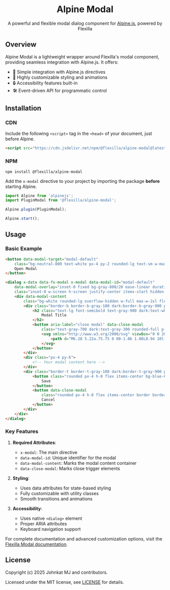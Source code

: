 <h1 align="center">Alpine Modal</h1>

<p align="center">
  A powerful and flexible modal dialog component for <a href="https://alpinejs.dev">Alpine.js</a>, powered by Flexilla
</p>

## Overview

Alpine Modal is a lightweight wrapper around Flexilla's modal component, providing seamless integration with Alpine.js. It offers:

- 🎯 Simple integration with Alpine.js directives
- 🎨 Highly customizable styling and animations
- 🔒 Accessibility features built-in
- 🛠 Event-driven API for programmatic control

## Installation

### CDN

Include the following `<script>` tag in the `<head>` of your document, just before Alpine.

```html
<script src="https://cdn.jsdelivr.net/npm/@flexilla/alpine-modal@latest/dist/cdn.min.js" defer></script>
```

### NPM

```shell
npm install @flexilla/alpine-modal
```

Add the `x-modal` directive to your project by importing the package **before** starting Alpine.

```js
import Alpine from 'alpinejs';
import PluginModal from '@flexilla/alpine-modal';

Alpine.plugin(PluginModal);

Alpine.start();
```

## Usage

### Basic Example

```html
<button data-modal-target="modal-default"
    class="bg-neutral-800 text-white px-4 py-2 rounded-lg text-sm w-max">
    Open Modal
</button>

<dialog x-data data-fx-modal x-modal data-modal-id="modal-default"
    data-modal-overlay="inset-0 fixed bg-gray-800/20 ease-linear duration-300 transition-all data-[state=close]:opacity-0 data-[state=close]:invisible"
    class="inset-0 w-screen h-screen justify-center items-start hidden data-[state=open]:flex p-4 fixed top-0 left-0 bg-transparent">
    <div data-modal-content 
        class="bg-white rounded-lg overflow-hidden w-full max-w-2xl flex flex-col ease-linear transition-all duration-300 absolute top-4 z-[500]">
        <div class="border-b border-b-gray-100 dark:border-b-gray-900 p-4 flex justify-between items-center">
            <h2 class="text-lg font-semibold text-gray-900 dark:text-white">
                Modal Title
            </h2>
            <button aria-label="close modal" data-close-modal
                class="text-gray-700 dark:text-gray-300 rounded-full p-2 border border-gray-200 dark:border-gray-800 duration-200 hover:bg-gray-100 dark:hover:bg-gray-900">
                <svg xmlns="http://www.w3.org/2000/svg" viewBox="0 0 20 20" fill="currentColor" class="size-4">
                    <path d="M6.28 5.22a.75.75 0 00-1.06 1.06L8.94 10l-3.72 3.72a.75.75 0 101.06 1.06L10 11.06l3.72 3.72a.75.75 0 101.06-1.06L11.06 10l3.72-3.72a.75.75 0 00-1.06-1.06L10 8.94 6.28 5.22z" />
                </svg>
            </button>
        </div>
        <div class="px-4 py-6">
            <!-- Your modal content here -->
        </div>
        <div class="border-t border-t-gray-100 dark:border-t-gray-900 p-4 flex items-center gap-x-3">
            <button class="rounded px-4 h-8 flex items-center bg-blue-600 text-white duration-300 hover:bg-opacity-80">
                Save
            </button>
            <button data-close-modal
                class="rounded px-4 h-8 flex items-center border border-gray-200 dark:border-gray-800 text-gray-700 dark:text-gray-300 duration-300 hover:bg-gray-100 dark:hover:bg-gray-900">
                Cancel
            </button>
        </div>
    </div>
</dialog>
```

### Key Features

1. **Required Attributes**:
   - `x-modal`: The main directive
   - `data-modal-id`: Unique identifier for the modal
   - `data-modal-content`: Marks the modal content container
   - `data-close-modal`: Marks close trigger elements

2. **Styling**:
   - Uses data attributes for state-based styling
   - Fully customizable with utility classes
   - Smooth transitions and animations

3. **Accessibility**:
   - Uses native `<dialog>` element
   - Proper ARIA attributes
   - Keyboard navigation support

For complete documentation and advanced customization options, visit the [Flexilla Modal documentation](https://flexilla-docs.vercel.app/docs/components/modal).

## License

Copyright (c) 2025 Johnkat MJ and contributors.

Licensed under the MIT license, see [LICENSE](LICENSE) for details.

